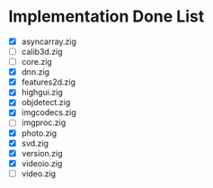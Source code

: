 # Implementation Done List

- [x] asyncarray.zig
- [ ] calib3d.zig
- [ ] core.zig
- [x] dnn.zig
- [x] features2d.zig
- [x] highgui.zig
- [x] objdetect.zig
- [x] imgcodecs.zig
- [ ] imgproc.zig
- [x] photo.zig
- [x] svd.zig
- [x] version.zig
- [x] videoio.zig
- [ ] video.zig
